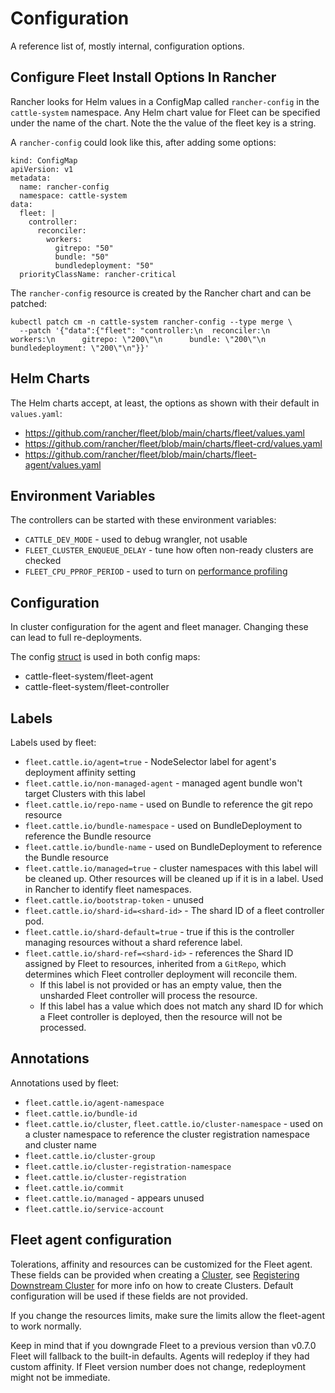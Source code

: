 # Configuration

A reference list of, mostly internal, configuration options.

## Configure Fleet Install Options In Rancher

Rancher looks for Helm values in a ConfigMap called `rancher-config` in the `cattle-system` namespace.
Any Helm chart value for Fleet can be specified under the name of the chart. Note the the value of the fleet key is a string.

A `rancher-config` could look like this, after adding some options:

```
kind: ConfigMap
apiVersion: v1
metadata:
  name: rancher-config
  namespace: cattle-system
data:
  fleet: |
    controller:
      reconciler:
        workers:
          gitrepo: "50"
          bundle: "50"
          bundledeployment: "50"
  priorityClassName: rancher-critical

```

The `rancher-config` resource is created by the Rancher chart and can be patched:


```
kubectl patch cm -n cattle-system rancher-config --type merge \
  --patch '{"data":{"fleet": "controller:\n  reconciler:\n    workers:\n      gitrepo: \"200\"\n      bundle: \"200\"\n      bundledeployment: \"200\"\n"}}'
```

## Helm Charts

The Helm charts accept, at least, the options as shown with their default in `values.yaml`:

* https://github.com/rancher/fleet/blob/main/charts/fleet/values.yaml
* https://github.com/rancher/fleet/blob/main/charts/fleet-crd/values.yaml
* https://github.com/rancher/fleet/blob/main/charts/fleet-agent/values.yaml

## Environment Variables

The controllers can be started with these environment variables:

* `CATTLE_DEV_MODE` - used to debug wrangler, not usable
* `FLEET_CLUSTER_ENQUEUE_DELAY` - tune how often non-ready clusters are checked
* `FLEET_CPU_PPROF_PERIOD` - used to turn on [performance profiling](https://github.com/rancher/fleet/blob/main/docs/performance.md)

## Configuration

In cluster configuration for the agent and fleet manager. Changing these can lead to full re-deployments.

The config [struct](https://github.com/rancher/fleet/blob/main/internal/config/config.go#L57) is used in both config maps:

* cattle-fleet-system/fleet-agent
* cattle-fleet-system/fleet-controller

## Labels

Labels used by fleet:

* `fleet.cattle.io/agent=true` - NodeSelector label for agent's deployment affinity setting
* `fleet.cattle.io/non-managed-agent` - managed agent bundle won't target Clusters with this label
* `fleet.cattle.io/repo-name` - used on Bundle to reference the git repo resource
* `fleet.cattle.io/bundle-namespace` - used on BundleDeployment to reference the Bundle resource
* `fleet.cattle.io/bundle-name` - used on BundleDeployment to reference the Bundle resource
* `fleet.cattle.io/managed=true` - cluster namespaces with this label will be cleaned up. Other resources will be cleaned up if it is in a label. Used in Rancher to identify fleet namespaces.
* `fleet.cattle.io/bootstrap-token` - unused
* `fleet.cattle.io/shard-id=<shard-id>` - The shard ID of a fleet controller pod.
* `fleet.cattle.io/shard-default=true` - true if this is the controller managing resources without a shard reference label.
* `fleet.cattle.io/shard-ref=<shard-id>` - references the Shard ID assigned by
  Fleet to resources, inherited from a `GitRepo`, which determines which Fleet controller deployment will reconcile them.
    * If this label is not provided or has an empty value, then the unsharded Fleet controller will process the resource.
    * If this label has a value which does not match any shard ID for which a Fleet controller is deployed, then the
      resource will not be processed.


## Annotations

Annotations used by fleet:

* `fleet.cattle.io/agent-namespace`
* `fleet.cattle.io/bundle-id`
* `fleet.cattle.io/cluster`, `fleet.cattle.io/cluster-namespace` - used on a cluster namespace to reference the cluster registration namespace and cluster name
* `fleet.cattle.io/cluster-group`
* `fleet.cattle.io/cluster-registration-namespace`
* `fleet.cattle.io/cluster-registration`
* `fleet.cattle.io/commit`
* `fleet.cattle.io/managed` - appears unused
* `fleet.cattle.io/service-account`

## Fleet agent configuration

Tolerations, affinity and resources can be customized for the Fleet agent. These fields can be provided when creating a
[Cluster](https://fleet.rancher.io/ref-crds#clusterspec), see [Registering Downstream Cluster](https://fleet.rancher.io/cluster-registration) for more info on how to create
Clusters. Default configuration will be used if these fields are not provided.

If you change the resources limits, make sure the limits allow the fleet-agent to work normally.

Keep in mind that if you downgrade Fleet to a previous version than v0.7.0 Fleet will fallback to the built-in defaults.
Agents will redeploy if they had custom affinity. If Fleet version number does not change, redeployment might not be immediate.
